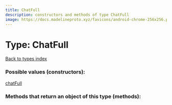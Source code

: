 ```yaml
---
title: ChatFull
description: constructors and methods of type ChatFull
image: https://docs.madelineproto.xyz/favicons/android-chrome-256x256.png
---
```

# Type: ChatFull  
[Back to types index](index.md)



### Possible values (constructors):

[chatFull](../constructors/chatFull.md)  



### Methods that return an object of this type (methods):



